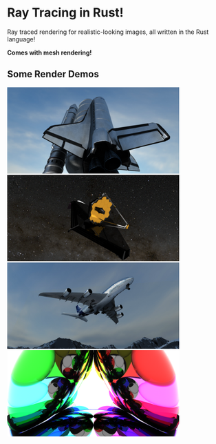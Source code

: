 # Ray Tracing in Rust!

Ray traced rendering for realistic-looking images, all written in the Rust language!

**Comes with mesh rendering!**

## Some Render Demos

<p float="middle">
    <img src="./info/images/stack.png" width="400" />
    <img src="./info/images/james_webb.png" width="400" />
    <img src="./info/images/a380.png" width="400" />
    <img src="./info/images/wada.png" width="400" />
</p>
